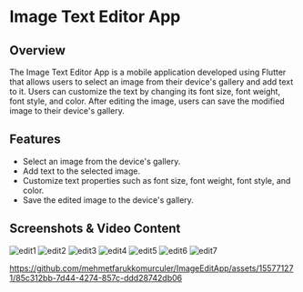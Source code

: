 # Image Text Editor App

## Overview

The Image Text Editor App is a mobile application developed using Flutter that allows users to select an image from their device's gallery and add text to it. Users can customize the text by changing its font size, font weight, font style, and color. After editing the image, users can save the modified image to their device's gallery.

## Features

- Select an image from the device's gallery.
- Add text to the selected image.
- Customize text properties such as font size, font weight, font style, and color.
- Save the edited image to the device's gallery.

## Screenshots & Video Content

![edit1](https://github.com/mehmetfarukkomurculer/ImageEditApp/assets/155771271/7eae50de-0a05-45ea-8d0a-f33a6201b60c)
![edit2](https://github.com/mehmetfarukkomurculer/ImageEditApp/assets/155771271/82d43da2-73ab-493f-ba30-8574efed1b1c)
![edit3](https://github.com/mehmetfarukkomurculer/ImageEditApp/assets/155771271/19751e8a-48ad-4fc3-8f7c-a076dca8932c)
![edit4](https://github.com/mehmetfarukkomurculer/ImageEditApp/assets/155771271/6346d849-229d-4c26-9797-bf6a8d28e42d)
![edit5](https://github.com/mehmetfarukkomurculer/ImageEditApp/assets/155771271/31afd930-7420-4b1d-8762-9a820f575eaa)
![edit6](https://github.com/mehmetfarukkomurculer/ImageEditApp/assets/155771271/8a3ecb65-e194-4ca3-84e9-3f258dadd5c8)
![edit7](https://github.com/mehmetfarukkomurculer/ImageEditApp/assets/155771271/865d2aff-4b9c-4363-9551-5054186b106c)

https://github.com/mehmetfarukkomurculer/ImageEditApp/assets/155771271/85c312bb-7d44-4274-857c-ddd28742db06
